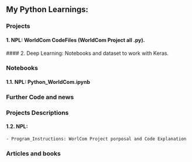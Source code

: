 ## My Python Learnings:

### Projects
  #### 1. NPL: WorldCom CodeFiles (WorldCom Project all .py).
  #### 2. Deep Learning: Notebooks and dataset to work with Keras.

### Notebooks
  #### 1.1. NPL: Python_WorldCom.ipynb

### Further Code and news

### Projects Descriptions
  #### 1.2. NPL: 
    - Program_Instructions: WorlCom Project porposal and Code Explanation
    
### Articles and books
